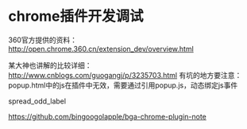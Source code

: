 # chrome插件开发调试











360官方提供的资料：http://open.chrome.360.cn/extension_dev/overview.html

某大神也讲解的比较详细： http://www.cnblogs.com/guogangj/p/3235703.html
有坑的地方要注意：popup.html中的js在插件中无效，需要通过引用popup.js，动态绑定js事件







spread_odd_label


https://github.com/bingoogolapple/bga-chrome-plugin-note







